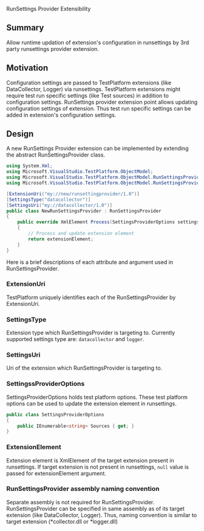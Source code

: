 RunSettings Provider Extensibility

## Summary
Allow runtime updation of extension's configuration in runsettings by 3rd party runsettings provider extension.

## Motivation
Configuration settings are passed to TestPlatform extensions (like DataCollector, Logger) via runsettings. TestPlatform extensions might require test run specific settings (like Test sources) in addition to configuration settings. RunSettings provider extension point allows updating configuration settings of extension. Thus test run specific settings can be added in extension's configuration settings.

## Design
A new RunSettings Provider extension can be implemented by extending the abstract RunSettingsProvider class.

```csharp
using System.Xml;
using Microsoft.VisualStudio.TestPlatform.ObjectModel;
using Microsoft.VisualStudio.TestPlatform.ObjectModel.RunSettingsProvider;
using Microsoft.VisualStudio.TestPlatform.ObjectModel.RunSettingsProvider.Attributes;

[ExtensionUri("my://new/runsettingprovider/1.0")]
[SettingsType("datacollector")]
[SettingsUri("my://datacollector/1.0")]
public class NewRunSettingsProvider : RunSettingsProvider
{
	public override XmlElement Process(SettingsProviderOptions settingsProviderOptions, XmlElement extensionElement)
	{
		// Process and update extension element
		return extensionElement;
	}
}
```

Here is a brief descriptions of each attribute and argument used in RunSettingsProvider.

### ExtensionUri
TestPlatform uniquely identifies each of the RunSettingsProvider by ExtensionUri.

### SettingsType
Extension type which RunSettingsProvider is targeting to. Currently supported settings type are: `datacollector` and `logger`.

### SettingsUri
Uri of the extension which RunSettingsProvider is targeting to.

### SettingssProviderOptions
SettingsProviderOptions holds test platform options. These test platform options can be used to update the extension element in runsettings.
```csharp
public class SettingsProviderOptions
{
	public IEnumerable<string> Sources { get; }
}
```

### ExtensionElement
Extension element is XmlElement of the target extension present in runsettings. If target extension is not present in runsettings, `null` value is passed for extensionElement argument.

### RunSettingsProvider assembly naming convention 
Separate assembly is not required for RunSettingsProvider. RunSettingsProvider can be specified in same assembly as of its target extension (like DataCollector, Logger). Thus, naming convention is similar to target extension (*collector.dll or *logger.dll)